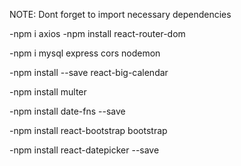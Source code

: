NOTE: Dont forget to import necessary dependencies

-npm i axios 
-npm install react-router-dom

-npm i mysql express cors nodemon 

-npm install --save react-big-calendar  

-npm install multer

-npm install date-fns --save

-npm install react-bootstrap bootstrap

-npm install react-datepicker --save
